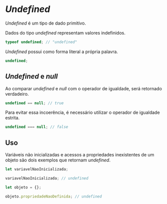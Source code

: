 # _Undefined_

_Undefined_ é um tipo de dado primitivo.

Dados do tipo _undefined_ representam valores indefinidos.

```javascript
typeof undefined; // "undefined"
```

_Undefined_ possui como forma literal a própria palavra.

```javascript
undefined;
```

## _Undefined_ e _null_

Ao comparar _undefined_ e _null_ com o operador de igualdade, será retornado verdadeiro.

```javascript
undefined == null; // true
```

Para evitar essa incoerência, é necessário utilizar o operador de igualdade estrita.

```javascript
undefined === null; // false
```

## Uso

Variáveis não inicializadas e acessos a propriedades inexistentes de um objeto são dois exemplos que retornam _undefined_.

```javascript
let variavelNaoInicializada;

variavelNaoInicializada; // undefined

let objeto = {};

objeto.propriedadeNaoDefinida; // undefined
```
